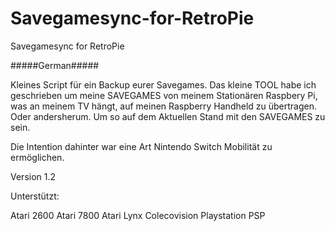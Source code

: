 # Savegamesync-for-RetroPie
Savegamesync for RetroPie

#####German#####

Kleines Script für ein Backup eurer Savegames.
Das kleine TOOL habe ich geschrieben um meine SAVEGAMES von meinem Stationären Raspbery Pi, was an meinem TV hängt, auf meinen Raspberry Handheld zu übertragen. Oder andersherum. Um so auf dem Aktuellen Stand mit den SAVEGAMES zu sein.

Die Intention dahinter war eine Art Nintendo Switch Mobilität zu ermöglichen.

Version 1.2

Unterstützt:

Atari 2600
Atari 7800
Atari Lynx
Colecovision
Playstation
PSP
